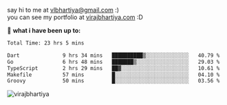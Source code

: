 say hi to me at [vlbhartiya@gmail.com](mailto:vlbhartiya@gmail.com) :)<br/>
you can see my portfolio at [virajbhartiya.com](https://virajbhartiya.com) :D<br/>


🚀 **what i have been up to:**

<!--START_SECTION:waka-->

```txt
Total Time: 23 hrs 5 mins

Dart              9 hrs 34 mins   ██████████▒░░░░░░░░░░░░░░   40.79 %
Go                6 hrs 48 mins   ███████▒░░░░░░░░░░░░░░░░░   29.03 %
TypeScript        2 hrs 29 mins   ██▓░░░░░░░░░░░░░░░░░░░░░░   10.61 %
Makefile          57 mins         █░░░░░░░░░░░░░░░░░░░░░░░░   04.10 %
Groovy            50 mins         █░░░░░░░░░░░░░░░░░░░░░░░░   03.56 %
```

<!--END_SECTION:waka-->

<p align="left"> <img src="https://komarev.com/ghpvc/?username=virajbhartiya&color=blue" alt="virajbhartiya" /> </p>
